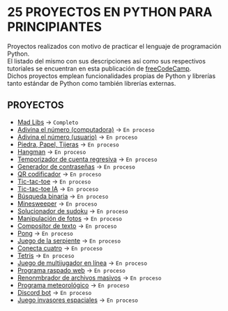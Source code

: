 # 25 PROYECTOS EN PYTHON PARA PRINCIPIANTES

Proyectos realizados con motivo de practicar el lenguaje de programación Python.<br>
El listado del mismo con sus descripciones así como sus respectivos tutoriales se encuentran en esta publicación de [freeCodeCamp](https://www.freecodecamp.org/espanol/news/25-proyectos-en-python-para-principiantes).<br>
Dichos proyectos emplean funcionalidades propias de Python y librerías tanto estándar de Python como también librerías externas.

## PROYECTOS

- [Mad Libs](https://github.com/GusEngers/python-projects-for-beginners/tree/main/proyecto-1) →  `Completo`
- [Adivina el número (computadora)](#) →  `En proceso`
- [Adivina el número (usuario)](#) →  `En proceso`
- [Piedra, Papel, Tijeras](#) →  `En proceso`
- [Hangman](#) →  `En proceso`
- [Temporizador de cuenta regresiva](#) →  `En proceso`
- [Generador de contraseñas](#) →  `En proceso`
- [QR codificador](#) →  `En proceso`
- [Tic-tac-toe](#) →  `En proceso`
- [Tic-tac-toe IA](#) →  `En proceso`
- [Búsqueda binaria](#) →  `En proceso`
- [Minesweeper](#) →  `En proceso`
- [Solucionador de sudoku](#) →  `En proceso`
- [Manipulación de fotos](#) →  `En proceso`
- [Compositor de texto](#) →  `En proceso`
- [Pong](#) →  `En proceso`
- [Juego de la serpiente](#) →  `En proceso`
- [Conecta cuatro](#) →  `En proceso`
- [Tetris](#) →  `En proceso`
- [Juego de multijugador en línea](#) →  `En proceso`
- [Programa raspado web](#) →  `En proceso`
- [Renonmbrador de archivos masivos](#) →  `En proceso`
- [Programa meteorológico](#) →  `En proceso`
- [Discord bot](#) →  `En proceso`
- [Juego invasores espaciales](#) →  `En proceso`

